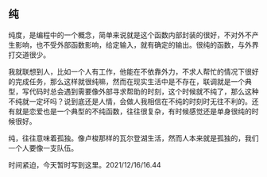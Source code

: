 ## 纯

纯度，是编程中的一个概念，简单来说就是这个函数内部封装的很好，不对外不产生影响，也不受外部函数影响，给定输入，就有确定的输出。很纯的函数，与外界打交道很少。

我就联想到人，比如一个人有工作，他能在不依靠外力，不求人帮忙的情况下很好的完成任务，那么这样就很纯嘛，然而在现实生活中是不存在，联调就是一个典型，写代码时总会遇到需要像外部寻求帮助的时刻，这个时候就不纯了，那么这种不纯就一定坏吗？说到底还是人情，会做人我相信在不纯的时刻时无往不利的。还有就是恋爱也是一个典型的不纯函数，往往很复杂，有时候感觉还是单身很纯的时候很好。

纯，往往意味着孤独。像卢梭那样的瓦尔登湖生活，然而人本来就是孤独的，我们一个人要像一支队伍。

时间紧迫，今天暂时写到这里。2021/12/16/16.44